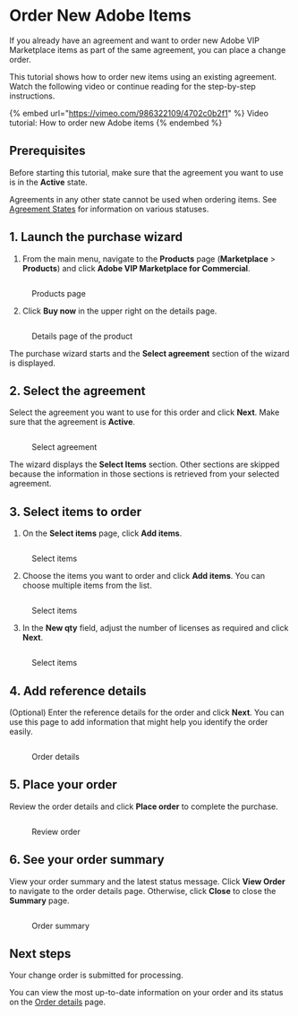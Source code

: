 # Order New Adobe Items

If you already have an agreement and want to order new Adobe VIP Marketplace items as part of the same agreement, you can place a change order.&#x20;

This tutorial shows how to order new items using an existing agreement. Watch the following video or continue reading for the step-by-step instructions.&#x20;

{% embed url="https://vimeo.com/986322109/4702c0b2f1" %}
Video tutorial: How to order new Adobe items
{% endembed %}

## Prerequisites

Before starting this tutorial, make sure that the agreement you want to use is in the **Active** state.&#x20;

Agreements in any other state cannot be used when ordering items. See [Agreement States](../../../modules-and-features/marketplace/agreements/agreement-states.md) for information on various statuses.&#x20;

## &#x31;**.** Launch the purchase wizard

1. From the main menu, navigate to the **Products** page (**Marketplace** > **Products**) and click **Adobe VIP Marketplace for Commercial**.

<figure><img src="../../../.gitbook/assets/Adobe1.png" alt=""><figcaption><p>Products page</p></figcaption></figure>

2. Click **Buy now** in the upper right on the details page.

<figure><img src="../../../.gitbook/assets/BuyNow.png" alt=""><figcaption><p>Details page of the product</p></figcaption></figure>

The purchase wizard starts and the **Select agreement** section of the wizard is displayed.

## 2. Select the agreement

Select the agreement you want to use for this order and click **Next**. Make sure that the agreement is **Active**.&#x20;

<figure><img src="../../../.gitbook/assets/AdobeSelectAgreement.png" alt=""><figcaption><p>Select agreement</p></figcaption></figure>

The wizard displays the **Select Items** section. Other sections are skipped because the information in those sections is retrieved from your selected agreement.

## 3. Select items to order

1. On the **Select items** page, click **Add items**.

<figure><img src="../../../.gitbook/assets/image (1058).png" alt=""><figcaption><p>Select items</p></figcaption></figure>

2. Choose the items you want to order and click **Add items**. You can choose multiple items from the list.

<figure><img src="../../../.gitbook/assets/AdobeItems.png" alt=""><figcaption><p>Select items</p></figcaption></figure>

3. In the **New qty** field, adjust the number of licenses as required and click **Next**.

<figure><img src="../../../.gitbook/assets/AddItems1.png" alt=""><figcaption><p>Select items</p></figcaption></figure>

## 4. Add reference details

(Optional) Enter the reference details for the order and click **Next**. You can use this page to add information that might help you identify the order easily.

<figure><img src="../../../.gitbook/assets/Details.png" alt=""><figcaption><p>Order details</p></figcaption></figure>

## 5. Place your order

Review the order details and click **Place order** to complete the purchase.

<figure><img src="../../../.gitbook/assets/image (1064).png" alt=""><figcaption><p>Review order</p></figcaption></figure>

## 6. See your order summary

View your order summary and the latest status message. Click **View Order** to navigate to the order details page. Otherwise, click **Close** to close the **Summary** page.

<figure><img src="../../../.gitbook/assets/image (1060).png" alt=""><figcaption><p>Order summary </p></figcaption></figure>

## Next steps

Your change order is submitted for processing.

You can view the most up-to-date information on your order and its status on the [Order details](../../../modules-and-features/marketplace/orders/#subscription-details) page.
